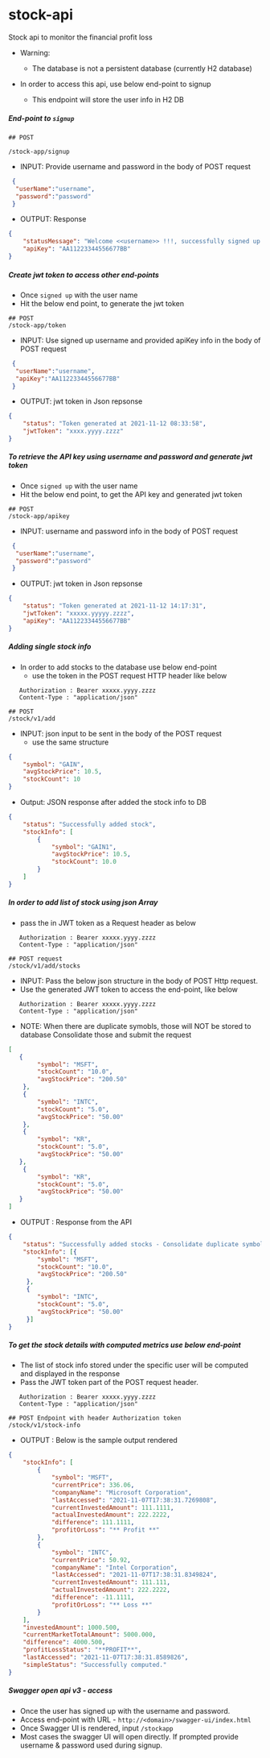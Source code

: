 # stock-api
Stock api to monitor the financial profit loss

- Warning:
  - The database is not a persistent database (currently H2 database)


 - In order to access this api, use below end-point to signup
   - This endpoint will store the user info in H2 DB

##### End-point to `signup`
```
## POST
 
/stock-app/signup
```
 - INPUT: Provide username and password in the body of POST request

```json
 {
  "userName":"username",
  "password":"password"
 }
``` 

- OUTPUT: Response

```json
{
    "statusMessage": "Welcome <<username>> !!!, successfully signed up. Use API key to generate token.",
    "apiKey": "AA11223344556677BB"
}
```

##### Create jwt token to access other end-points

  - Once `signed up` with the user name
  - Hit the below end point, to generate the jwt token

```
## POST 
/stock-app/token
```

 - INPUT: Use signed up username and provided apiKey info in the body of POST request

```json 
 {
  "userName":"username",
  "apiKey":"AA11223344556677BB"
 }
```

 - OUTPUT: jwt token in Json repsonse
 
```json 
{
    "status": "Token generated at 2021-11-12 08:33:58",
    "jwtToken": "xxxx.yyyy.zzzz"
}
```

##### To retrieve the API key using username and password and generate jwt token

  - Once `signed up` with the user name
  - Hit the below end point, to get the API key and generated jwt token

```
## POST 
/stock-app/apikey
```

 - INPUT: username and password info in the body of POST request

```json 
 {
  "userName":"username",
  "password":"password"
 }
```

 - OUTPUT: jwt token in Json repsonse
 
```json 
{
    "status": "Token generated at 2021-11-12 14:17:31",
    "jwtToken": "xxxxx.yyyyy.zzzz",
    "apiKey": "AA11223344556677BB"
}
```

##### Adding single stock info

- In order to add stocks to the database use below end-point
  - use the token in the POST request HTTP header like below
  
```
   Authorization : Bearer xxxxx.yyyy.zzzz
   Content-Type : "application/json"
```

```
## POST
/stock/v1/add
````

 - INPUT: json input to be sent in the body of the POST request
   - use the same structure

```json
{
    "symbol": "GAIN",
    "avgStockPrice": 10.5,
    "stockCount": 10
}
```

 - Output: JSON response after added the stock info to DB
 
```json 
{
    "status": "Successfully added stock",
    "stockInfo": [
        {
            "symbol": "GAIN1",
            "avgStockPrice": 10.5,
            "stockCount": 10.0
        }
    ]
}
```

##### In order to add list of stock using json Array
   - pass the in JWT token as a Request header as below 

```
   Authorization : Bearer xxxxx.yyyy.zzzz
   Content-Type : "application/json"
```
   
```
## POST request
/stock/v1/add/stocks
```

 - INPUT: Pass the below json structure in the body of POST Http request.
  - Use the generated JWT token to access the end-point, like below

```
   Authorization : Bearer xxxxx.yyyy.zzzz
   Content-Type : "application/json"
```

  - NOTE: When there are duplicate symobls, those will NOT be stored to database
          Consolidate those and submit the request

```json
[
   {
		"symbol": "MSFT",
		"stockCount": "10.0",
		"avgStockPrice": "200.50"
	},
	{
		"symbol": "INTC",
		"stockCount": "5.0",
		"avgStockPrice": "50.00"
    },
	{
		"symbol": "KR",
		"stockCount": "5.0",
		"avgStockPrice": "50.00"
   },
	{
		"symbol": "KR",
		"stockCount": "5.0",
		"avgStockPrice": "50.00"
   }
]
```

  - OUTPUT : Response from the API
  
```json
{
    "status": "Successfully added stocks - Consolidate duplicate symbols - KR",
    "stockInfo": [{
		"symbol": "MSFT",
		"stockCount": "10.0",
		"avgStockPrice": "200.50"
	 },
	 {
		"symbol": "INTC",
		"stockCount": "5.0",
		"avgStockPrice": "50.00"
     }]
}
```
##### To get the stock details with computed metrics use below end-point
  - The list of stock info stored under the specific user will be computed and displayed in the response
  - Pass the JWT token part of the POST request header.

```
   Authorization : Bearer xxxxx.yyyy.zzzz
   Content-Type : "application/json"  
```
  
  
```
## POST Endpoint with header Authorization token
/stock/v1/stock-info
```
   
 - OUTPUT : Below is the sample output rendered
 
```json
{
    "stockInfo": [
        {
            "symbol": "MSFT",
            "currentPrice": 336.06,
            "companyName": "Microsoft Corporation",
            "lastAccessed": "2021-11-07T17:38:31.7269808",
            "currentInvestedAmount": 111.1111,
            "actualInvestedAmount": 222.2222,
            "difference": 111.1111,
            "profitOrLoss": "** Profit **"
        },
        {
            "symbol": "INTC",
            "currentPrice": 50.92,
            "companyName": "Intel Corporation",
            "lastAccessed": "2021-11-07T17:38:31.8349824",
            "currentInvestedAmount": 111.111,
            "actualInvestedAmount": 222.2222,
            "difference": -11.1111,
            "profitOrLoss": "** Loss **"
        }
    ],
    "investedAmount": 1000.500,
    "currentMarketTotalAmount": 5000.000,
    "difference": 4000.500,
    "profitLossStatus": "**PROFIT**",
    "lastAccessed": "2021-11-07T17:38:31.8589826",
    "simpleStatus": "Successfully computed."
}
```

#####  Swagger open api v3 - access

 - Once the user has signed up with the username and password.
 - Access end-point with URL - `http://<domain>/swagger-ui/index.html`
 - Once Swagger UI is rendered, input `/stockapp`
 - Most cases the swagger UI will open directly. If prompted provide username & password used during signup.
 
